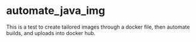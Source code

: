 # automate_java_img
This is a test to create tailored images through a docker file, then automate builds, and uploads into docker hub.
